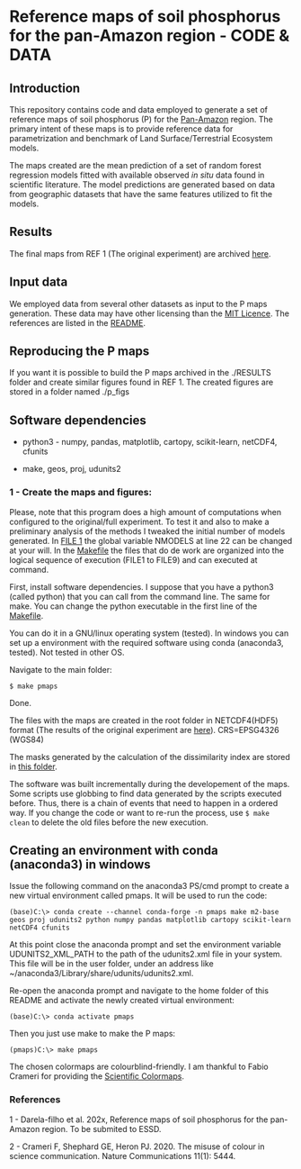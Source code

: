 # Reference maps of soil phosphorus for the pan-Amazon region - CODE & DATA

## Introduction

This repository contains code and data employed to generate a set of reference maps of soil phosphorus (P) for the [Pan-Amazon](https://www.amazoniasocioambiental.org/pt-br/radar/raisg-lanca-colecao-2-0-do-mapbiomas-amazonia/) region. The primary intent of these maps is to provide reference data for parametrization and benchmark of Land Surface/Terrestrial Ecosystem models.

The maps created are the mean prediction of a set of random forest regression models fitted with available observed _in_ _situ_ data found in scientific literature. The model predictions are generated based on data from geographic datasets that have the same features utilized to fit the models.

## Results

The final maps from REF 1 (The original experiment) are archived [here](./RESULTS/).

## Input data

We employed data from several other datasets as input to the P maps generation. These data may have other licensing than the [MIT Licence](https://opensource.org/licenses/MIT). The references are listed in the [README](./inputDATA/README.md).

## Reproducing the P maps

If you want it is possible to build the P maps archived in the ./RESULTS folder and create similar figures found in REF 1. The created figures are stored in a folder named ./p_figs

## Software dependencies

- python3 - numpy, pandas, matplotlib, cartopy, scikit-learn, netCDF4, cfunits

- make, geos, proj, udunits2

### 1 - **Create the maps and figures:**

Please, note that this program does a high amount of computations when configured to the original/full experiment. To test it and also to make a preliminary analysis of the methods I tweaked the initial number of models generated. In [FILE 1](./rforest_pfracs.py) the global variable NMODELS at line 22 can be changed at your will. In the [Makefile](./Makefile) the files that do de work are organized into the logical sequence of execution (FILE1 to FILE9) and can executed at command.

First, install software dependencies. I suppose that you have a python3 (called python) that you can call from the command line. The same for make. You can change the python executable in the first line of the [Makefile](./Makefile).

You can do it in a GNU/linux operating system (tested). In windows you can set up a environment with the required software using conda (anaconda3, tested). Not tested in other OS.

Navigate to the main folder:

``$ make pmaps``

Done.

The files with the maps are created in the root folder in NETCDF4(HDF5) format (The results of the original experiment are [here](./RESULTS/)). CRS=EPSG4326 (WGS84)

The masks generated by the calculation of the dissimilarity index are stored in [this folder](./dissimilarity_index_masks/).

The software was built incrementally during the developement of the maps. Some scripts use globbing to find data generated by the scripts executed before. Thus, there is a chain of events that need to happen in a ordered way. If you change the code or want to re-run the process, use ``$ make clean``  to delete the old files before the new execution.

## Creating an environment with conda (anaconda3) in windows

Issue the following command on the anaconda3 PS/cmd prompt to create a new virtual environment called pmaps. It will be used to run the code:

``(base)C:\> conda create --channel conda-forge -n pmaps make m2-base geos proj udunits2 python numpy pandas matplotlib cartopy scikit-learn netCDF4 cfunits``

At this point close the anaconda prompt and set the environment variable UDUNITS2_XML_PATH to the path of the udunits2.xml file in your system. This file will be in the user folder, under an address like ~/anaconda3/Library/share/udunits/udunits2.xml.

Re-open the anaconda prompt and navigate to the home folder of this README and activate the newly created virtual environment:

``(base)C:\> conda activate pmaps``

Then you just use make to make the P maps:

``(pmaps)C:\> make pmaps``

The chosen colormaps are colourblind-friendly. I am thankful to Fabio Crameri for providing the [Scientific Colormaps](https://zenodo.org/record/5501399).

### References

1 - Darela-filho et al. 202x, Reference maps of soil phosphorus for the pan-Amazon region. To be submited to ESSD.

2 - Crameri F, Shephard GE, Heron PJ. 2020. The misuse of colour in science communication. Nature Communications 11(1): 5444.
